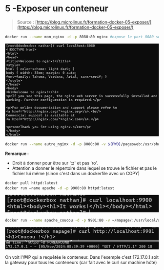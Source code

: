 # 5 -Exposer un conteneur

> Source : [https://blog.microlinux.fr/formation-docker-05-exposer/](https://blog.microlinux.fr/formation-docker-05-exposer/)

```bash
docker run --name mon_nginx -d -p 8080:80 nginx #expose le port 8080 sur le pc hôte et 80 à l’intérieur du conteneur
```

![Curl conteneur localhost](./capture/6.png)

```bash
docker run --name autre_nginx -d -p 8080:80 -v ${PWD}/pagesweb:/usr/share/nginx/html:ro nginx #volume pour remplacer la page par défaut
```

**Remarque :** 
- Droit à donner pour être sur ':z' et pas 'ro'.
- Attention a donner le répertoire dans lequel se trouve le fichier et pas le fichier lui même (sinon c'est dans un dockerfile avec un COPY)

```bash
docker pull httpd:latest
docker run –name apache -d -p 9900:80 httpd:latest
```
   
![Curl conteneur localhost sur port 9900](./capture/7.png)

```bash
docker run --name apache_coucou -d -p 9901:80 -v ~/mapage/:/usr/local/apache2/htdocs:ro httpd:latest #ne pas mettre le fichier mais le répertoire pour les volumes
```

![Curl conteneur localhost sur port 9901](./capture/8.png)
![Host qui a requeter le conteneur](./capture/9.png)

On voit l'@IP qui a requêtée le conteneur. Dans l'exemple c'est 172.17.0.1 soit la gateway pour tous les conteneurs (car fait avec le curl sur machine hôte)



